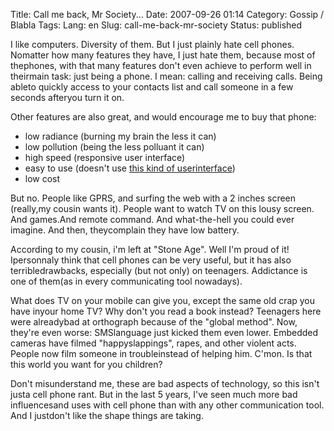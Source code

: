 Title: Call me back, Mr Society...
Date: 2007-09-26 01:14
Category: Gossip / Blabla
Tags:
Lang: en
Slug: call-me-back-mr-society
Status: published

I like computers. Diversity of them. But I just plainly hate cell phones. Nomatter how many features they have, I just hate them, because most of thephones, with that many features don't even achieve to perform well in theirmain task: just being a phone. I mean: calling and receiving calls. Being ableto quickly access to your contacts list and call someone in a few seconds afteryou turn it on.  
  
Other features are also great, and would encourage me to buy that phone:

-   low radiance (burning my brain the less it can)
-   low pollution (being the less polluant it can)
-   high speed (responsive user interface)
-   easy to use (doesn't use [this kind of userinterface](\%22http://www.joelonsoftware.com/items/2006/09/19b.html\%22))
-   low cost

But no. People like GPRS, and surfing the web with a 2 inches screen (really,my cousin wants it). People want to watch TV on this lousy screen. And games.And remote command. And what-the-hell you could ever imagine. And then, theycomplain they have low battery.  
  
According to my cousin, i'm left at "Stone Age". Well I'm proud of it! Ipersonnaly think that cell phones can be very useful, but it has also terribledrawbacks, especially (but not only) on teenagers. Addictance is one of them(as in every communicating tool nowadays).  
  
What does TV on your mobile can give you, except the same old crap you have inyour home TV? Why don't you read a book instead? Teenagers here were alreadybad at orthograph because of the "global method". Now, they're even worse: SMSlanguage just kicked them even lower. Embedded cameras have filmed "happyslappings", rapes, and other violent acts. People now film someone in troubleinstead of helping him. C'mon. Is that this world you want for you children?  
  
Don't misunderstand me, these are bad aspects of technology, so this isn't justa cell phone rant. But in the last 5 years, I've seen much more bad influencesand uses with cell phone than with any other communication tool. And I justdon't like the shape things are taking.
